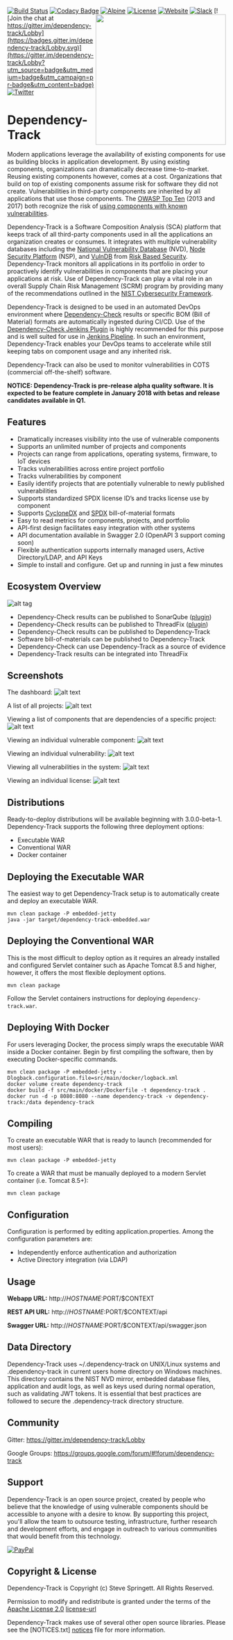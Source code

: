 [![Build Status](https://travis-ci.org/stevespringett/dependency-track.svg?branch=3.0-dev)](https://travis-ci.org/stevespringett/dependency-track) 
[![Codacy Badge](https://api.codacy.com/project/badge/Grade/a1d99b45c27e4d069f94d24bcce8d7e6)](https://www.codacy.com/app/stevespringett/dependency-track?utm_source=github.com&amp;utm_medium=referral&amp;utm_content=stevespringett/dependency-track&amp;utm_campaign=Badge_Grade)
[![Alpine](https://img.shields.io/badge/built%20on-Alpine-blue.svg)](https://github.com/stevespringett/Alpine)
<img src="https://stevespringett.github.io/dependency-track/images/dt.svg" width="300" align="right">
[![License][license-image]][license-url]
[![Website](https://img.shields.io/badge/https://-dependencytrack.org-blue.svg)](https://dependencytrack.org/)
[![Slack](https://img.shields.io/badge/chat%20on-slack-46BC99.svg)](https://owasp.slack.com/messages/proj-dependency-track)
[![Join the chat at https://gitter.im/dependency-track/Lobby](https://badges.gitter.im/dependency-track/Lobby.svg)](https://gitter.im/dependency-track/Lobby?utm_source=badge&utm_medium=badge&utm_campaign=pr-badge&utm_content=badge)
[![Twitter](https://img.shields.io/twitter/url/http/shields.io.svg?style=social&label=Follow)](https://twitter.com/dependencytrack)

Dependency-Track
=========

Modern applications leverage the availability of existing components for use as building blocks 
in application development. By using existing components, organizations can dramatically decrease
time-to-market. Reusing existing components however, comes at a cost. Organizations that build on 
top of existing components assume risk for software they did not create. Vulnerabilities in third-party
components are inherited by all applications that use those components. The [OWASP Top Ten] (2013 and 2017)
both recognize the risk of [using components with known vulnerabilities](https://www.owasp.org/index.php/Top_10_2013-A9-Using_Components_with_Known_Vulnerabilities).

Dependency-Track is a Software Composition Analysis (SCA) platform that keeps track of all third-party 
components used in all the applications an organization creates or consumes. It integrates with multiple
vulnerability databases including the [National Vulnerability Database] (NVD), [Node Security Platform] (NSP),
and [VulnDB] from [Risk Based Security]. Dependency-Track monitors all applications in its portfolio in order
to proactively identify vulnerabilities in components that are placing your applications at risk. Use of 
Dependency-Track can play a vital role in an overall Supply Chain Risk Management (SCRM) program by providing 
many of the recommendations outlined in the [NIST Cybersecurity Framework](https://www.nist.gov/cybersecurity-framework).

Dependency-Track is designed to be used in an automated DevOps environment where [Dependency-Check]
results or specific BOM (Bill of Material) formats are automatically ingested during CI/CD. Use of the 
[Dependency-Check Jenkins Plugin] is highly recommended for this purpose and is well suited for use
in [Jenkins Pipeline]. In such an environment, Dependency-Track enables your DevOps teams to accelerate while
still keeping tabs on component usage and any inherited risk.

Dependency-Track can also be used to monitor vulnerabilities in COTS (commercial off-the-shelf) software.

**NOTICE: Dependency-Track is pre-release alpha quality software. It is expected to be feature complete 
in January 2018 with betas and release candidates available in Q1.**


Features
-------------------

* Dramatically increases visibility into the use of vulnerable components
* Supports an unlimited number of projects and components
* Projects can range from applications, operating systems, firmware, to IoT devices
* Tracks vulnerabilities across entire project portfolio
* Tracks vulnerabilities by component
* Easily identify projects that are potentially vulnerable to newly published vulnerabilities
* Supports standardized SPDX license ID’s and tracks license use by component
* Supports [CycloneDX] and [SPDX] bill-of-material formats
* Easy to read metrics for components, projects, and portfolio
* API-first design facilitates easy integration with other systems
* API documentation available in Swagger 2.0 (OpenAPI 3 support coming soon)
* Flexible authentication supports internally managed users, Active Directory/LDAP, and API Keys
* Simple to install and configure. Get up and running in just a few minutes


Ecosystem Overview
-------------------
![alt tag](https://raw.githubusercontent.com/stevespringett/dependency-track/master/docs/images/ecosystem.png)
* Dependency-Check results can be published to SonarQube ([plugin](https://github.com/stevespringett/dependency-check-sonar-plugin))
* Dependency-Check results can be published to ThreadFix ([plugin](https://plugins.jenkins.io/threadfix))
* Dependency-Check results can be published to Dependency-Track
* Software bill-of-materials can be published to Dependency-Track
* Dependency-Check can use Dependency-Track as a source of evidence
* Dependency-Track results can be integrated into ThreadFix

Screenshots
-------------------
The dashboard:
![alt text](https://raw.githubusercontent.com/stevespringett/dependency-track/master/docs/images/screenshots/dashboard.png)


A list of all projects:
![alt text](https://raw.githubusercontent.com/stevespringett/dependency-track/master/docs/images/screenshots/projects.png)


Viewing a list of components that are dependencies of a specific project:
![alt text](https://raw.githubusercontent.com/stevespringett/dependency-track/master/docs/images/screenshots/components.png)


Viewing an individual vulnerable component:
![alt text](https://raw.githubusercontent.com/stevespringett/dependency-track/master/docs/images/screenshots/vulnerable-component.png)


Viewing an individual vulnerability:
![alt text](https://raw.githubusercontent.com/stevespringett/dependency-track/master/docs/images/screenshots/vulnerability.png)


Viewing all vulnerabilities in the system:
![alt text](https://raw.githubusercontent.com/stevespringett/dependency-track/master/docs/images/screenshots/vulnerabilities.png)


Viewing an individual license:
![alt text](https://raw.githubusercontent.com/stevespringett/dependency-track/master/docs/images/screenshots/license.png)

Distributions
-------------------

Ready-to-deploy distributions will be available beginning with 3.0.0-beta-1. Dependency-Track
supports the following three deployment options:

* Executable WAR
* Conventional WAR
* Docker container


Deploying the Executable WAR
-------------------

The easiest way to get Dependency-Track setup is to automatically create and deploy an executable WAR.

```shell
mvn clean package -P embedded-jetty
java -jar target/dependency-track-embedded.war
```

Deploying the Conventional WAR
-------------------

This is the most difficult to deploy option as it requires an already installed and configured Servlet 
container such as Apache Tomcat 8.5 and higher, however, it offers the most flexible deployment options.

```shell
mvn clean package
```
Follow the Servlet containers instructions for deploying `dependency-track.war`.

 
Deploying With Docker
-------------------

For users leveraging Docker, the process simply wraps the executable WAR inside a Docker container.
Begin by first compiling the software, then by executing Docker-specific commands. 

```shell
mvn clean package -P embedded-jetty -Dlogback.configuration.file=src/main/docker/logback.xml
docker volume create dependency-track
docker build -f src/main/docker/Dockerfile -t dependency-track .
docker run -d -p 8080:8080 --name dependency-track -v dependency-track:/data dependency-track
```
 
 
Compiling
-------------------

To create an executable WAR that is ready to launch (recommended for most users):

```shell
mvn clean package -P embedded-jetty
```

To create a WAR that must be manually deployed to a modern Servlet container (i.e. Tomcat 8.5+):

```shell
mvn clean package
```


Configuration
-------------------

Configuration is performed by editing application.properties. Among the configuration parameters are:

* Independently enforce authentication and authorization
* Active Directory integration (via LDAP)

Usage
-------------------

**Webapp URL:** http://$HOSTNAME:$PORT/$CONTEXT

**REST API URL:** http://$HOSTNAME:$PORT/$CONTEXT/api

**Swagger URL:** http://$HOSTNAME:$PORT/$CONTEXT/api/swagger.json


Data Directory
-------------------

Dependency-Track uses ~/.dependency-track on UNIX/Linux systems and .dependency-track in current users home
directory on Windows machines. This directory contains the NIST NVD mirror, embedded database files, application
and audit logs, as well as keys used during normal operation, such as validating JWT tokens. It is essential that
best practices are followed to secure the .dependency-track directory structure.

Community
-------------------

Gitter: https://gitter.im/dependency-track/Lobby

Google Groups: https://groups.google.com/forum/#!forum/dependency-track


Support
-------------------

Dependency-Track is an open source project, created by people who believe that the knowledge of using 
vulnerable components should be accessible to anyone with a desire to know. By supporting this project, you'll
allow the team to outsource testing, infrastructure, further research and development efforts, and engage in 
outreach to various communities that would benefit from this technology.

[![PayPal](https://www.paypalobjects.com/en_US/i/btn/btn_donate_SM.gif)](https://www.paypal.com/cgi-bin/webscr?cmd=_donations&business=paypal%40owasp%2eorg&lc=US&item_name=OWASP%20Dependency-Track&no_note=0&currency_code=USD&bn=PP%2dDonationsBF)

Copyright & License
-------------------

Dependency-Track is Copyright (c) Steve Springett. All Rights Reserved.

Permission to modify and redistribute is granted under the terms of the 
[Apache License 2.0] [license-url]

Dependency-Track makes use of several other open source libraries. Please see
the [NOTICES.txt] [notices] file for more information.

  [National Vulnerability Database]: https://nvd.nist.gov
  [Node Security Platform]: https://nodesecurity.io
  [VulnDB]: https://vulndb.cyberriskanalytics.com
  [Risk Based Security]: https://www.riskbasedsecurity.com
  [OWASP Top Ten]: https://www.owasp.org/index.php/Category:OWASP_Top_Ten_Project
  [OWASP Wiki]: https://www.owasp.org/index.php/OWASP_Dependency_Track_Project
  [Dependency-Check]: https://www.owasp.org/index.php/OWASP_Dependency_Check
  [Dependency-Check Jenkins Plugin]: https://plugins.jenkins.io/dependency-check-jenkins-plugin
  [Jenkins Pipeline]: https://jenkins.io/solutions/pipeline
  [CycloneDX]: https://github.com/CycloneDX
  [SPDX]: https://spdx.org
  [license-image]: https://img.shields.io/badge/license-apache%20v2-brightgreen.svg
  [license-url]: https://github.com/stevespringett/alpine/blob/master/LICENSE.txt
  [Apache License 2.0]: https://github.com/stevespringett/dependency-track/blob/3.0-dev/LICENSE.txt
  [notices]: https://github.com/stevespringett/dependency-track/blob/master/NOTICES.txt
  [Alpine]: https://github.com/stevespringett/Alpine
